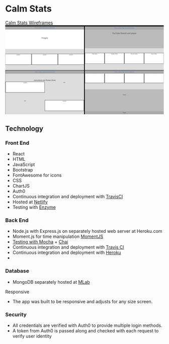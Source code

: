 <h1>Calm Stats</h1>
<p><a href="https://calmstats.com></a> is a responsive full-stack app that allows users to chart the amount of time they spend meditation each day.</p>




<h2>Introduction</h2>
<p>The main focus of Calm Stats is to promote the use of meditation to improve daily life and medical conditions. Meditation is a proven skill that anyone can use to improve their life.</p>

<h2>How it Works</h2>
<h3>Record Meditation Sessions</h3>
<p>Each time a user records there meditation with Calm Stats a graph displays the results from each session when the session is complete. Calm Stats allows a user to see their daily habits visually which helps reinforce daily habits.</p>


<h2>Wireframes</h2>
<p>Wireframes were created for each page.  A simple informative layout was chosen to keep a clean look and feel.</p>
<p>A live version of the wireframes can be see at  <span><a href="https://daine-m27.github.io/finalCapstone">Calm Stats Wireframes</a></span>
<img src="public/wireframes.png">

<h2>Technology</h2>
<h3>Front End</h3>
<ul>
  <li>React</li>
  <li>HTML</li>
  <li>JavaScript</li>
  <li>Bootstrap</li>
  <li>FontAwesome for icons</li>
  <li>CSS</li>
  <li>ChartJS</li>
  <li>Auth0</li>
  <li>Continuous integration and deployment with <a href="https://travis-ci.org">TravisCI</a></li>
  <li>Hosted at <a href="https://netlify.com">Netlify</a></li>
  <li>Testing with <a href="https://github.com/airbnb/enzyme">Enzyme</a></li>

</ul>
<h3>Back End</h3>
<ul>
  <li>Node.js with Express.js on separately hosted web server at Heroku.com</li>
  <li>Moment.js for time manipulation <a href="https://momentjs.com">MomentJS</li>
  <li>Testing with <a href="https://mochajs.org/">Mocha</a> + <a href="http://chaijs.com/">Chai</a></li>
  <li>Continuous integration and deployment with <a href="https://travis-ci.org/">Travis CI</a></li>
  <li>Continuous integration and deployment with <a href="https://heroku.com">Heroku</a></li>
  <li>
</ul>
<h3>Database</h3>
<ul>
    <li>MongoDB separately hosted at <a href="https://www.mlab.com">MLab</a></li>
</ul
<h3>Responsive</h3>
<ul>
  <li>The app was built to be responsive and adjusts for any size screen.</li>
</ul>
<h3>Security</h3>
<ul>
  <li>All credentials are verified with Auth0 to provide multiple login methods.</li>
  <li>A token from Auth0 is passed along and checked with each request to verify user identity</li>
</ul>

